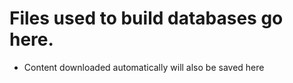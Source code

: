 # Files used to build databases go here. 

* Content downloaded automatically will also be saved here
